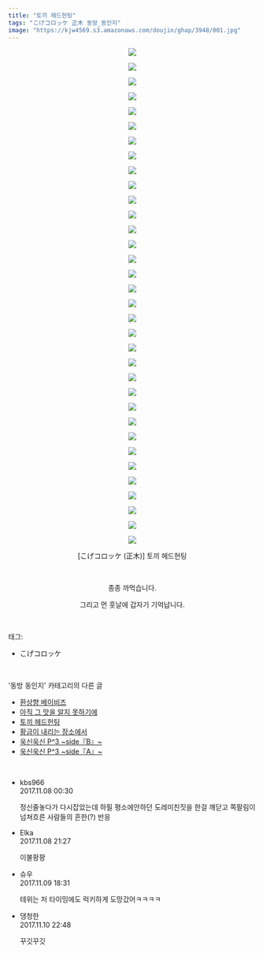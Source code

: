 ```yaml
---
title: "토끼 헤드헌팅"
tags: "こげコロッケ 正木 동방_동인지"
image: "https://kjw4569.s3.amazonaws.com/doujin/ghap/3948/001.jpg"
---
```

<div class="article">
<p style="text-align: center; clear: none; float: none;"><img src="{{ site.imgserver3 }}/ghap/3948/001.jpg"/></p>
<p style="text-align: center; clear: none; float: none;"><img src="{{ site.imgserver3 }}/ghap/3948/002.jpg"/></p>
<p style="text-align: center; clear: none; float: none;"><img src="{{ site.imgserver3 }}/ghap/3948/003.jpg"/></p>
<p style="text-align: center; clear: none; float: none;"><img src="{{ site.imgserver3 }}/ghap/3948/004.jpg"/></p>
<p style="text-align: center; clear: none; float: none;"><img src="{{ site.imgserver3 }}/ghap/3948/005.jpg"/></p>
<p style="text-align: center; clear: none; float: none;"><img src="{{ site.imgserver3 }}/ghap/3948/006.jpg"/></p>
<p style="text-align: center; clear: none; float: none;"><img src="{{ site.imgserver3 }}/ghap/3948/007.jpg"/></p>
<p style="text-align: center; clear: none; float: none;"><img src="{{ site.imgserver3 }}/ghap/3948/008.jpg"/></p>
<p style="text-align: center; clear: none; float: none;"><img src="{{ site.imgserver3 }}/ghap/3948/009.jpg"/></p>
<p style="text-align: center; clear: none; float: none;"><img src="{{ site.imgserver3 }}/ghap/3948/010.jpg"/></p>
<p style="text-align: center; clear: none; float: none;"><img src="{{ site.imgserver3 }}/ghap/3948/011.jpg"/></p>
<p style="text-align: center; clear: none; float: none;"><img src="{{ site.imgserver3 }}/ghap/3948/012.jpg"/></p>
<p style="text-align: center; clear: none; float: none;"><img src="{{ site.imgserver3 }}/ghap/3948/013.jpg"/></p>
<p style="text-align: center; clear: none; float: none;"><img src="{{ site.imgserver3 }}/ghap/3948/014.jpg"/></p>
<p style="text-align: center; clear: none; float: none;"><img src="{{ site.imgserver3 }}/ghap/3948/015.jpg"/></p>
<p style="text-align: center; clear: none; float: none;"><img src="{{ site.imgserver3 }}/ghap/3948/016.jpg"/></p>
<p style="text-align: center; clear: none; float: none;"><img src="{{ site.imgserver3 }}/ghap/3948/017.jpg"/></p>
<p style="text-align: center; clear: none; float: none;"><img src="{{ site.imgserver3 }}/ghap/3948/018.jpg"/></p>
<p style="text-align: center; clear: none; float: none;"><img src="{{ site.imgserver3 }}/ghap/3948/019.jpg"/></p>
<p style="text-align: center; clear: none; float: none;"><img src="{{ site.imgserver3 }}/ghap/3948/020.jpg"/></p>
<p style="text-align: center; clear: none; float: none;"><img src="{{ site.imgserver3 }}/ghap/3948/021.jpg"/></p>
<p style="text-align: center; clear: none; float: none;"><img src="{{ site.imgserver3 }}/ghap/3948/022.jpg"/></p>
<p style="text-align: center; clear: none; float: none;"><img src="{{ site.imgserver3 }}/ghap/3948/023.jpg"/></p>
<p style="text-align: center; clear: none; float: none;"><img src="{{ site.imgserver3 }}/ghap/3948/024.jpg"/></p>
<p style="text-align: center; clear: none; float: none;"><img src="{{ site.imgserver3 }}/ghap/3948/025.jpg"/></p>
<p style="text-align: center; clear: none; float: none;"><img src="{{ site.imgserver3 }}/ghap/3948/026.jpg"/></p>
<p style="text-align: center; clear: none; float: none;"><img src="{{ site.imgserver3 }}/ghap/3948/027.jpg"/></p>
<p style="text-align: center; clear: none; float: none;"><img src="{{ site.imgserver3 }}/ghap/3948/028.jpg"/></p>
<p style="text-align: center; clear: none; float: none;"><img src="{{ site.imgserver3 }}/ghap/3948/029.jpg"/></p>
<p style="text-align: center; clear: none; float: none;"><img src="{{ site.imgserver3 }}/ghap/3948/030.jpg"/></p>
<p style="text-align: center; clear: none; float: none;"><img src="{{ site.imgserver3 }}/ghap/3948/031.jpg"/></p>
<p style="text-align: center; clear: none; float: none;"><img src="{{ site.imgserver3 }}/ghap/3948/032.jpg"/></p>
<p style="text-align: center; clear: none; float: none;"><img src="{{ site.imgserver3 }}/ghap/3948/033.jpg"/></p>
<p style="text-align: center; clear: none; float: none;"><img src="{{ site.imgserver3 }}/ghap/3948/034.jpg"/></p>
<p style="text-align: center; clear: none; float: none;">[こげコロッケ (正木)] 토끼 헤드헌팅</p>
<p style="text-align: center; clear: none; float: none;"><br/></p>
<p style="text-align: center; clear: none; float: none;">종종 까먹습니다.</p>
<p style="text-align: center; clear: none; float: none;">그리고 먼 훗날에 갑자기 기억납니다.</p>
</div><br/>
<div class="tagTrail">
<p>태그: </p>
<ul>
<li>こげコロッケ</li>
</ul>
</div><br/>
<div class="another">
<p>'동방 동인지' 카테고리의 다른 글</p>
<ul>
<li><a href="/ghap_3950">환상향 베이비즈</a></li>
<li><a href="/ghap_3949">아직 그 맛을 알지 못하기에</a></li>
<li><a href="/ghap_3948">토끼 헤드헌팅</a></li>
<li><a href="/ghap_3947">황금이 내리는 장소에서</a></li>
<li><a href="/ghap_3946">욱신욱신 P^3 ~side『B』~</a></li>
<li><a href="/ghap_3945">욱신욱신 P^3 ~side『A』~</a></li>
</ul>
</div><br/>
<div class="cb_module cb_fluid">
<div class="cb_wrt cb_profile">
<div class="comment">
<ul>
<li class="cb_thumb_off" id="comment15124932">
<div class="cb_comment_area">
<div class="cb_info_area">
<div class="cb_section">
<span class="cb_nick_name">kbs966</span>
</div>
<div class="cb_section">
<span class="cb_date">2017.11.08 00:30 </span>
</div>
</div>
<div class="cb_dsc_comment">
<p class="cb_dsc">
											정신줄놓다가 다시잡았는데 하필 평소에안하던 도레미친짓을 한걸 깨닫고 쪽팔림이 넘쳐흐른 사람들의 흔한(?) 반응
										</p>
</div>
</div></li>
<li class="cb_thumb_off" id="comment15125503">
<div class="cb_comment_area">
<div class="cb_info_area">
<div class="cb_section">
<span class="cb_nick_name">Elka</span>
</div>
<div class="cb_section">
<span class="cb_date">2017.11.08 21:27 </span>
</div>
</div>
<div class="cb_dsc_comment">
<p class="cb_dsc">
											이불팡팡
										</p>
</div>
</div></li>
<li class="cb_thumb_off" id="comment15126171">
<div class="cb_comment_area">
<div class="cb_info_area">
<div class="cb_section">
<span class="cb_nick_name">슈우</span>
</div>
<div class="cb_section">
<span class="cb_date">2017.11.09 18:31 </span>
</div>
</div>
<div class="cb_dsc_comment">
<p class="cb_dsc">
											테위는 저 타이밍에도 럭키하게 도망갔어ㅋㅋㅋㅋ
										</p>
</div>
</div></li>
<li class="cb_thumb_off" id="comment15126896">
<div class="cb_comment_area">
<div class="cb_info_area">
<div class="cb_section">
<span class="cb_nick_name">댕청한</span>
</div>
<div class="cb_section">
<span class="cb_date">2017.11.10 22:48 </span>
</div>
</div>
<div class="cb_dsc_comment">
<p class="cb_dsc">
											꾸깃꾸깃
										</p>
</div>
</div></li>
</ul>
</div>
</div><!-- commentList close -->
</div><br/>
